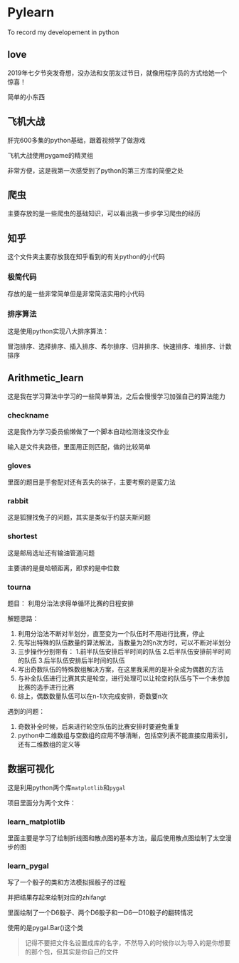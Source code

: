# Pylearn
To record my developement in python



## love

2019年七夕节突发奇想，没办法和女朋友过节日，就像用程序员的方式给她一个惊喜！

简单的小东西



## 飞机大战

肝完600多集的python基础，跟着视频学了做游戏

飞机大战使用pygame的精灵组

非常方便，这是我第一次感受到了python的第三方库的简便之处



## 爬虫

主要存放的是一些爬虫的基础知识，可以看出我一步步学习爬虫的经历



## 知乎

这个文件夹主要存放我在知乎看到的有关python的小代码

### 极简代码

存放的是一些非常简单但是非常简洁实用的小代码

### 排序算法

这是使用python实现八大排序算法：

冒泡排序、选择排序、插入排序、希尔排序、归并排序、快速排序、堆排序、计数排序



## Arithmetic_learn

这是我在学习算法中学习的一些简单算法，之后会慢慢学习加强自己的算法能力



### checkname

这是我作为学习委员偷懒做了一个脚本自动检测谁没交作业

输入是文件夹路径，里面用正则匹配，做的比较简单



### gloves

里面的题目是手套配对还有丢失的袜子，主要考察的是蛮力法



### rabbit

这是狐狸找兔子的问题，其实是类似于约瑟夫斯问题



### shortest

这是邮局选址还有输油管道问题

主要讲的是曼哈顿距离，即求的是中位数



### tourna

题目：
利用分治法求得单循环比赛的日程安排

解题思路：
1. 利用分治法不断对半划分，直至变为一个队伍时不用进行比赛，停止
2. 先写出特殊的队伍数量的算法解法，当数量为2的n次方时，可以不断对半划分
3. 三步操作分别带有：
         1.前半队伍安排后半时间的队伍
         2.后半队伍安排前半时间的队伍
         3.后半队伍安排后半时间的队伍
4. 写出奇数队伍的特殊数组解决方案，在这里我采用的是补全成为偶数的方法
5. 与补全队伍进行比赛其实是轮空，进行处理可以让轮空的队伍与下一个未参加比赛的选手进行比赛
6. 综上，偶数数量队伍可以在n-1次完成安排，奇数要n次

遇到的问题：
1. 奇数补全时候，后来进行轮空队伍的比赛安排时要避免重复
2. python中二维数组与空数组的应用不够清晰，包括空列表不能直接应用索引，还有二维数组的定义等



## 数据可视化

这是利用python两个库`matplotlib`和`pygal`

项目里面分为两个文件：

### learn_matplotlib

里面主要是学习了绘制折线图和散点图的基本方法，最后使用散点图绘制了太空漫步的图



### learn_pygal

写了一个骰子的类和方法模拟摇骰子的过程

并把结果存起来绘制对应的zhifangt

里面绘制了一个D6骰子、两个D6骰子和一D6一D10骰子的翻转情况

使用的是pygal.Bar()这个类

> 记得不要把文件名设置成库的名字，不然导入的时候你以为导入的是你想要的那个包，但其实是你自己的文件



